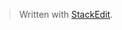 


> Written with [StackEdit](https://stackedit.io/).
<!--stackedit_data:
eyJoaXN0b3J5IjpbMTIxNTk4Mzg1Ml19
-->